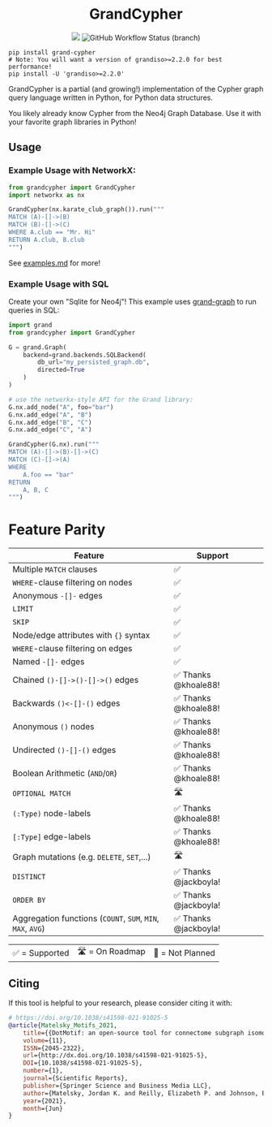 <h1 align=center>GrandCypher</h1>
<div align=center><img src="https://img.shields.io/pypi/v/grand-cypher?style=for-the-badge" /> <img alt="GitHub Workflow Status (branch)" src="https://img.shields.io/github/actions/workflow/status/aplbrain/grand-cypher/python-package.yml?branch=master&style=for-the-badge"></div>

```shell
pip install grand-cypher
# Note: You will want a version of grandiso>=2.2.0 for best performance!
pip install -U 'grandiso>=2.2.0'
```

GrandCypher is a partial (and growing!) implementation of the Cypher graph query language written in Python, for Python data structures.

You likely already know Cypher from the Neo4j Graph Database. Use it with your favorite graph libraries in Python!

## Usage

### Example Usage with NetworkX:

```python
from grandcypher import GrandCypher
import networkx as nx

GrandCypher(nx.karate_club_graph()).run("""
MATCH (A)-[]->(B)
MATCH (B)-[]->(C)
WHERE A.club == "Mr. Hi"
RETURN A.club, B.club
""")
```

See [examples.md](examples.md) for more!

### Example Usage with SQL

Create your own "Sqlite for Neo4j"! This example uses [grand-graph](https://github.com/aplbrain/grand) to run queries in SQL:

```python
import grand
from grandcypher import GrandCypher

G = grand.Graph(
    backend=grand.backends.SQLBackend(
        db_url="my_persisted_graph.db",
        directed=True
    )
)

# use the networkx-style API for the Grand library:
G.nx.add_node("A", foo="bar")
G.nx.add_edge("A", "B")
G.nx.add_edge("B", "C")
G.nx.add_edge("C", "A")

GrandCypher(G.nx).run("""
MATCH (A)-[]->(B)-[]->(C)
MATCH (C)-[]->(A)
WHERE
    A.foo == "bar"
RETURN
    A, B, C
""")
```

# Feature Parity

| Feature                                    | Support              |     |
| ------------------------------------------ | -------------------- | --- |
| Multiple `MATCH` clauses                   | ✅                   |     |
| `WHERE`-clause filtering on nodes          | ✅                   |     |
| Anonymous `-[]-` edges                     | ✅                   |     |
| `LIMIT`                                    | ✅                   |     |
| `SKIP`                                     | ✅                   |     |
| Node/edge attributes with `{}` syntax      | ✅                   |     |
| `WHERE`-clause filtering on edges          | ✅                   |     |
| Named `-[]-` edges                         | ✅                   |     |
| Chained `()-[]->()-[]->()` edges           | ✅ Thanks @khoale88! |     |
| Backwards `()<-[]-()` edges                | ✅ Thanks @khoale88! |     |
| Anonymous `()` nodes                       | ✅ Thanks @khoale88! |     |
| Undirected `()-[]-()` edges                | ✅ Thanks @khoale88! |     |
| Boolean Arithmetic (`AND`/`OR`)            | ✅ Thanks @khoale88! |     |
| `OPTIONAL MATCH`                           | 🛣                    |     |
| `(:Type)` node-labels                      | ✅ Thanks @khoale88! |     |
| `[:Type]` edge-labels                      | ✅ Thanks @khoale88! |     |
| Graph mutations (e.g. `DELETE`, `SET`,...) | 🛣                    |     |
| `DISTINCT`                                 | ✅ Thanks @jackboyla! |     |
| `ORDER BY`                                 | ✅ Thanks @jackboyla! |     |
| Aggregation functions (`COUNT`, `SUM`, `MIN`, `MAX`, `AVG`)                                 | ✅ Thanks @jackboyla! |     |

|                |                |                  |
| -------------- | -------------- | ---------------- |
| ✅ = Supported | 🛣 = On Roadmap | 🔴 = Not Planned |

## Citing

If this tool is helpful to your research, please consider citing it with:

```bibtex
# https://doi.org/10.1038/s41598-021-91025-5
@article{Matelsky_Motifs_2021,
    title={{DotMotif: an open-source tool for connectome subgraph isomorphism search and graph queries}},
    volume={11},
    ISSN={2045-2322},
    url={http://dx.doi.org/10.1038/s41598-021-91025-5},
    DOI={10.1038/s41598-021-91025-5},
    number={1},
    journal={Scientific Reports},
    publisher={Springer Science and Business Media LLC},
    author={Matelsky, Jordan K. and Reilly, Elizabeth P. and Johnson, Erik C. and Stiso, Jennifer and Bassett, Danielle S. and Wester, Brock A. and Gray-Roncal, William},
    year={2021},
    month={Jun}
}
```
